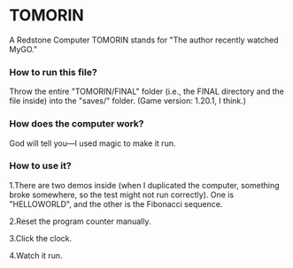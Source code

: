 # TOMORIN
 A Redstone Computer TOMORIN stands for "The author recently watched MyGO."  
### How to run this file? 
Throw the entire "TOMORIN/FINAL" folder (i.e., the FINAL directory and the file inside) into the "saves/" folder. (Game version: 1.20.1, I think.)

### How does the computer work?
God will tell you—I used magic to make it run.

### How to use it? 
1.There are two demos inside (when I duplicated the computer, something broke somewhere, so the test might not run correctly). One is "HELLOWORLD", and the other is the Fibonacci sequence.

2.Reset the program counter manually.

3.Click the clock.

4.Watch it run.
